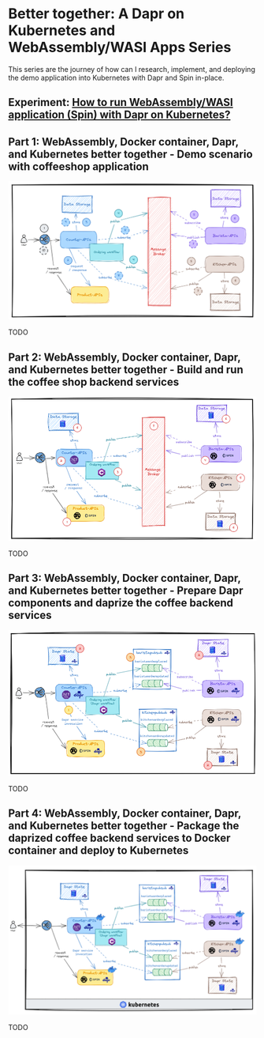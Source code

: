 # Better together: A Dapr on Kubernetes and WebAssembly/WASI Apps Series

This series are the journey of how can I research, implement, and deploying the demo application into Kubernetes with Dapr and Spin in-place.

## Experiment: [How to run WebAssembly/WASI application (Spin) with Dapr on Kubernetes?](https://dev.to/thangchung/how-to-run-webassemblywasi-application-spin-with-dapr-on-kubernetes-2b8n)

## Part 1: WebAssembly, Docker container, Dapr, and Kubernetes better together - Demo scenario with coffeeshop application

![](img/wasm-dapr-1.png)

TODO

## Part 2: WebAssembly, Docker container, Dapr, and Kubernetes better together - Build and run the coffee shop backend services

![](img/wasm-dapr-2.png)

TODO

## Part 3: WebAssembly, Docker container, Dapr, and Kubernetes better together - Prepare Dapr components and daprize the coffee backend services

![](img/wasm-dapr-3.png)

TODO

## Part 4: WebAssembly, Docker container, Dapr, and Kubernetes better together - Package the daprized coffee backend services to Docker container and deploy to Kubernetes

![](img/wasm-dapr-4.png)

TODO
